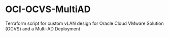 # OCI-OCVS-MultiAD
Terraform script for custom vLAN design for Oracle Cloud VMware Solution (OCVS) and a Multi-AD Deployment

 
